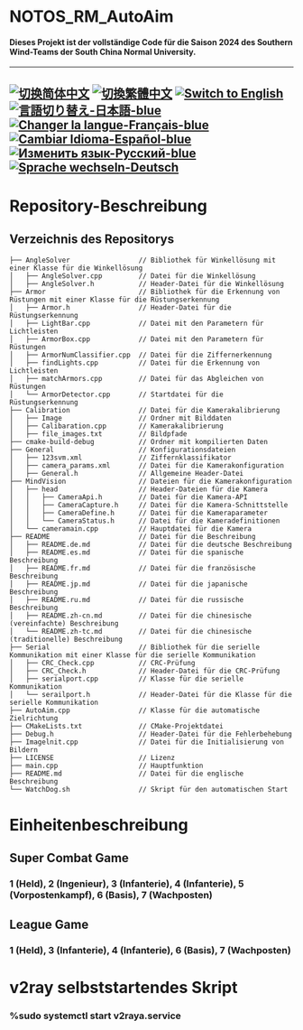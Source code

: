 # NOTOS_RM_AutoAim
#### Dieses Projekt ist der vollständige Code für die Saison 2024 des Southern Wind-Teams der South China Normal University.

---
[![切换简体中文](https://img.shields.io/badge/切换语言-简体中文-blue)](https://github.com/lizuju/NOTOS_RM_AutoAim/blob/main/README/README.zh-cn.md)
[![切換繁體中文](https://img.shields.io/badge/切換語言-繁體中文-blue)](https://github.com/lizuju/NOTOS_RM_AutoAim/blob/main/README/README.zh-tc.md)
[![Switch to English](https://img.shields.io/badge/Switch-English-blue)](https://github.com/lizuju/NOTOS_RM_AutoAim/blob/main/README.md)
[![言語切り替え-日本語-blue](https://img.shields.io/badge/言語切り替え-日本語-blue)](https://github.com/lizuju/NOTOS_RM_AutoAim/blob/main/README/README.jp.md)
[![Changer la langue-Français-blue](https://img.shields.io/badge/Changer%20la%20langue-Fran%C3%A7ais-blue)](https://github.com/lizuju/NOTOS_RM_AutoAim/blob/main/README/README.fr.md)
[![Cambiar Idioma-Español-blue](https://img.shields.io/badge/Cambiar%20Idioma-Espa%C3%B1ol-blue)](https://github.com/lizuju/NOTOS_RM_AutoAim/blob/main/README/README.es.md)
[![Изменить язык-Русский-blue](https://img.shields.io/badge/Изменить%20язык-Русский-blue)](https://github.com/lizuju/NOTOS_RM_AutoAim/blob/main/README/README.ru.md)
[![Sprache wechseln-Deutsch](https://img.shields.io/badge/Sprache%20wechseln-Deutsch-blue)](https://github.com/lizuju/NOTOS_RM_AutoAim/blob/main/README/README.de.md)
---

# Repository-Beschreibung

## Verzeichnis des Repositorys
    ├── AngleSolver                 // Bibliothek für Winkellösung mit einer Klasse für die Winkellösung
    │   ├── AngleSolver.cpp         // Datei für die Winkellösung
    │   ├── AngleSolver.h           // Header-Datei für die Winkellösung
    ├── Armor                       // Bibliothek für die Erkennung von Rüstungen mit einer Klasse für die Rüstungserkennung
    │   ├── Armor.h                 // Header-Datei für die Rüstungserkennung
    │   ├── LightBar.cpp            // Datei mit den Parametern für Lichtleisten
    │   ├── ArmorBox.cpp            // Datei mit den Parametern für Rüstungen
    │   ├── ArmorNumClassifier.cpp  // Datei für die Ziffernerkennung
    │   ├── findLights.cpp          // Datei für die Erkennung von Lichtleisten
    │   ├── matchArmors.cpp         // Datei für das Abgleichen von Rüstungen
    │   └── ArmorDetector.cpp       // Startdatei für die Rüstungserkennung
    ├── Calibration                 // Datei für die Kamerakalibrierung
    │   ├── Image                   // Ordner mit Bilddaten
    │   ├── Calibaration.cpp        // Kamerakalibrierung
    │   ├── file_images.txt         // Bildpfade
    ├── cmake-build-debug           // Ordner mit kompilierten Daten
    ├── General                     // Konfigurationsdateien
    │   ├── 123svm.xml              // Ziffernklassifikator
    │   ├── camera_params.xml     	// Datei für die Kamerakonfiguration
    │   ├── General.h               // Allgemeine Header-Datei
    ├── MindVision                  // Dateien für die Kamerakonfiguration
    │   ├── head                    // Header-Dateien für die Kamera
    │   │   ├── CameraApi.h         // Datei für die Kamera-API
    │   │   ├── CameraCapture.h     // Datei für die Kamera-Schnittstelle
    │   │   ├── CameraDefine.h      // Datei für die Kameraparameter
    │   │   └── CameraStatus.h      // Datei für die Kameradefinitionen
    │   └── cameramain.cpp          // Hauptdatei für die Kamera
    ├── README                      // Datei für die Beschreibung
    │   ├── README.de.md            // Datei für die deutsche Beschreibung
    │   ├── README.es.md            // Datei für die spanische Beschreibung
    │   ├── README.fr.md            // Datei für die französische Beschreibung
    │   ├── README.jp.md            // Datei für die japanische Beschreibung
    │   ├── README.ru.md            // Datei für die russische Beschreibung
    │   ├── README.zh-cn.md         // Datei für die chinesische (vereinfachte) Beschreibung
    │   └── README.zh-tc.md         // Datei für die chinesische (traditionelle) Beschreibung
    ├── Serial                      // Bibliothek für die serielle Kommunikation mit einer Klasse für die serielle Kommunikation
    │   ├── CRC_Check.cpp           // CRC-Prüfung
    │   ├── CRC_Check.h             // Header-Datei für die CRC-Prüfung
    │   ├── serialport.cpp          // Klasse für die serielle Kommunikation
    │   └── serailport.h            // Header-Datei für die Klasse für die serielle Kommunikation
    ├── AutoAim.cpp                 // Klasse für die automatische Zielrichtung
    ├── CMakeLists.txt              // CMake-Projektdatei
    ├── Debug.h                     // Header-Datei für die Fehlerbehebung
    ├── Imagelnit.cpp               // Datei für die Initialisierung von Bildern
    ├── LICENSE                     // Lizenz
    ├── main.cpp                    // Hauptfunktion
    ├── README.md                   // Datei für die englische Beschreibung
    └── WatchDog.sh                 // Skript für den automatischen Start

# Einheitenbeschreibung

## Super Combat Game
### 1 (Held), 2 (Ingenieur), 3 (Infanterie), 4 (Infanterie), 5 (Vorpostenkampf), 6 (Basis), 7 (Wachposten)

## League Game
### 1 (Held), 3 (Infanterie), 4 (Infanterie), 6 (Basis), 7 (Wachposten)

# v2ray selbststartendes Skript
### %sudo systemctl start v2raya.service